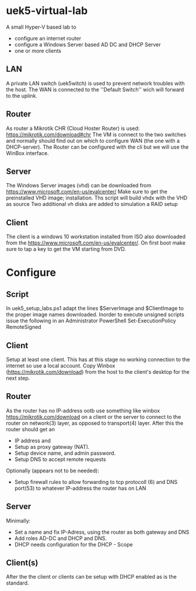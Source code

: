 # uek5-virtual-lab
A small Hyper-V based lab to 
* configure an internet router
* configure a Windows Server based AD DC and DHCP Server
* one or more clients

## LAN
A private LAN switch (uek5witch) is used to prevent network troubles with the host. The WAN is connected to the ''Default Switch'' wich will forward to the uplink. 

## Router
As router a Mikrotik CHR (Cloud Hoster Router) is used: https://mikrotik.com/download#chr
The VM is connect to the two switches and normally should find out on which to configure WAN (the one with a DHCP-server). The Router can be configured with the cli but we will use the WinBox interface.

## Server
The Windows Server images (vhd) can be downloaded from https://www.microsoft.com/en-us/evalcenter/ Make sure to get the preinstalled VHD image; installation. Ths script will build vhdx with the VHD as source
Two additional vh disks are added to simulation a RAID setup

## Client
The client is a windows 10 workstation installed from ISO also downloaded from the https://www.microsoft.com/en-us/evalcenter/. On first boot make sure to tap a key to get the VM starting from DVD.

# Configure
## Script
In uek5_setup_labs.ps1 adapt the lines $ServerImage and $ClientImage to the proper image names downloaded. Inorder to execute unsigned scripts issue the following in an Administrator PowerShell
Set-ExecutionPolicy RemoteSigned

## Client
Setup at least one client. This has at this stage no working connection to the internet so use a local account. Copy Winbox (https://mikrotik.com/download) from the host to the client's desktop for the next step.

## Router
As the router has no IP-address ootb use something like winbox https://mikrotik.com/download on a client or the server to connect to the router on network(3) layer, as opposed to transport(4) layer. After this the router should get an 
* IP address and
* Setup as proxy gateway (NAT).
* Setup device name, and admin password.
* Setup DNS to accept remote requests

Optionally (appears not to be needed):
* Setup firewall rules to allow forwarding to tcp protocoll (6) and DNS port(53) to whatever IP-address the router has on LAN

## Server
Minimally:
* Set a name and fix IP-Adress, using the router as both gateway and DNS
* Add roles AD-DC and DHCP and DNS. 
* DHCP needs configuration for the DHCP - Scope

## Client(s)
After the the client or clients can be setup with DHCP enabled as is the standard. 
